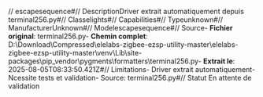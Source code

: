 // escapesequence#// DescriptionDriver extrait automatiquement depuis terminal256.py#// Classelights#// Capabilities#// Typeunknown#// ManufacturerUnknown#// Modelescapesequence#// Source- **Fichier original**: terminal256.py- **Chemin complet**: D:\Download\Compressed\elelabs-zigbee-ezsp-utility-master\elelabs-zigbee-ezsp-utility-master\venv\Lib\site-packages\pip\_vendor\pygments\formatters\terminal256.py- **Extrait le**: 2025-08-05T08:33:50.421Z#// Limitations- Driver extrait automatiquement- Ncessite tests et validation- Source: terminal256.py#// Statut En attente de validation
